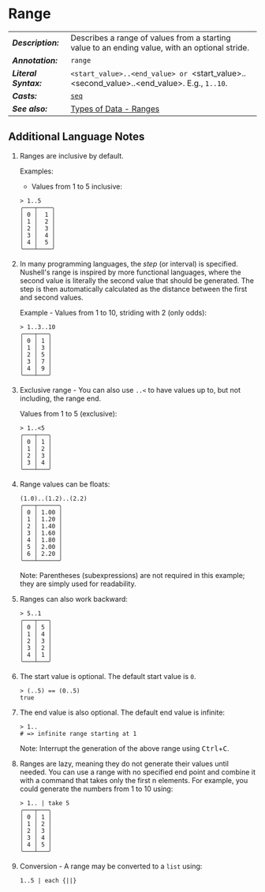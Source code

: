 # Range

|                       |                                                                                                |
| --------------------- | ---------------------------------------------------------------------------------------------- |
| **_Description:_**    | Describes a range of values from a starting value to an ending value, with an optional stride. |
| **_Annotation:_**     | `range`                                                                                        |
| **_Literal Syntax:_** | `<start_value>..<end_value> or `<start_value>..<second_value>..<end_value>. E.g., `1..10`.     |
| **_Casts:_**          | [`seq`](/commands/docs/seq.md)                                                                 |
| **_See also:_**       | [Types of Data - Ranges](/book/types_of_data.md#ranges)                                        |

## Additional Language Notes

1. Ranges are inclusive by default.

   Examples:

   - Values from 1 to 5 inclusive:

   ```nu
   > 1..5
   ╭───┬────╮
   │ 0 │  1 │
   │ 1 │  2 │
   │ 2 │  3 │
   │ 3 │  4 │
   │ 4 │  5 │
   ╰───┴────╯
   ```

1. In many programming languages, the _step_ (or interval) is specified. Nushell's range is inspired by more functional languages, where the second value is literally the second value that should be generated. The step is then automatically calculated as the distance between the first and second values.

   Example - Values from 1 to 10, striding with 2 (only odds):

   ```nu
   > 1..3..10
   ╭───┬───╮
   │ 0 │ 1 │
   │ 1 │ 3 │
   │ 2 │ 5 │
   │ 3 │ 7 │
   │ 4 │ 9 │
   ╰───┴───╯
   ```

1. Exclusive range - You can also use `..<` to have values up to, but not including, the range end.

   Values from 1 to 5 (exclusive):

   ```nu
   > 1..<5
   ╭───┬───╮
   │ 0 │ 1 │
   │ 1 │ 2 │
   │ 2 │ 3 │
   │ 3 │ 4 │
   ╰───┴───╯
   ```

1. Range values can be floats:

   ```nu
   (1.0)..(1.2)..(2.2)
   ╭───┬──────╮
   │ 0 │ 1.00 │
   │ 1 │ 1.20 │
   │ 2 │ 1.40 │
   │ 3 │ 1.60 │
   │ 4 │ 1.80 │
   │ 5 │ 2.00 │
   │ 6 │ 2.20 │
   ╰───┴──────╯
   ```

   Note: Parentheses (subexpressions) are not required in this example; they are simply used for readability.

1. Ranges can also work backward:

   ```nu
   > 5..1
   ╭───┬───╮
   │ 0 │ 5 │
   │ 1 │ 4 │
   │ 2 │ 3 │
   │ 3 │ 2 │
   │ 4 │ 1 │
   ╰───┴───╯
   ```

1. The start value is optional. The default start value is `0`.

   ```nu
   > (..5) == (0..5)
   true
   ```

1. The end value is also optional. The default end value is infinite:

   ```nu
   > 1..
   # => infinite range starting at 1
   ```

   Note: Interrupt the generation of the above range using <kbd>Ctrl</kbd>+<kbd>C</kbd>.

1. Ranges are lazy, meaning they do not generate their values until needed. You can use a range with no specified end point and combine it with a command that takes only the first n elements. For example, you could generate the numbers from 1 to 10 using:

   ```nu
   > 1.. | take 5
   ╭───┬───╮
   │ 0 │ 1 │
   │ 1 │ 2 │
   │ 2 │ 3 │
   │ 3 │ 4 │
   │ 4 │ 5 │
   ╰───┴───╯
   ```

1. Conversion - A range may be converted to a `list` using:

   ```nu
   1..5 | each {||}
   ```
